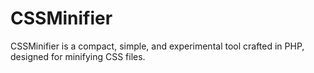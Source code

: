 # CSSMinifier
CSSMinifier is a compact, simple, and experimental tool crafted in PHP, designed for minifying CSS files.
